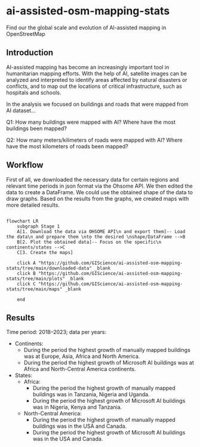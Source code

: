 # ai-assisted-osm-mapping-stats
Find our the global scale and evolution of AI-assisted mapping in OpenStreetMap

## Introduction

AI-assisted mapping has become an increasingly important tool in humanitarian mapping efforts. With the help of AI, satellite images can be analyzed and interpreted to identify areas affected by natural disasters or conflicts, and to map out the locations of critical infrastructure, such as hospitals and schools.

In the analysis we focused on buildings and roads that were mapped from AI dataset...

Q1: How many buildings were mapped with AI? Where have the most buildings been mapped?

Q2: How many meters/kilimeters of roads were mapped with AI? Where have the most kilometers of roads been mapped?

## Workflow 
<!--[Contribution guidelines for this project](docs/CONTRIBUTING.md)-->
First of all, we downloaded the necessary data for certain regions and relevant time periods in json format via the Ohsome API. We then edited the data to create a DataFrame. We could use the obtained shape of the data to draw graphs. Based on the results from the graphs, we created maps with more detailed results.

```mermaid

flowchart LR
    subgraph Stage 1
    A[1. Download the data via OHSOME API\n and export them]-- Load the data\n and prepare them \nto the desired \nshape/DataFrame -->B
    B[2. Plot the obtained data]-- Focus on the specific\n continents/states -->C
    C[3. Create the maps]
    
    click A "https://github.com/GIScience/ai-assisted-osm-mapping-stats/tree/main/downloaded-data" _blank
    click B "https://github.com/GIScience/ai-assisted-osm-mapping-stats/tree/main/plots" _blank
    click C "https://github.com/GIScience/ai-assisted-osm-mapping-stats/tree/main/maps" _blank

    end
```

## Results

Time period: 2018–2023; data per years:
- Continents:
    - During the period the highest growth of manually mapped buildings was at Europe, Asia, Africa and North America.
    - During the period the highest growth of Microsoft AI buildings was at Africa and North-Central America continents.
- States:
    - Africa:
        - During the period the highest growth of manually mapped buildings was in Tanzania, Nigeria and Uganda.
        - During the period the highest growth of Microsoft AI buildings was in Nigeria, Kenya and Tanzania.
    - North-Central America:
        - During the period the highest growth of manually mapped buildings was in the USA and Canada.
        - During the period the highest growth of Microsoft AI buildings was in the USA and Canada.
